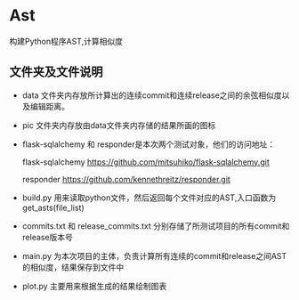 # Ast
构建Python程序AST,计算相似度
## 文件夹及文件说明
* data 文件夹内存放所计算出的连续commit和连续release之间的余弦相似度以及编辑距离。
* pic 文件夹内存放由data文件夹内存储的结果所画的图标
* flask-sqlalchemy 和 responder是本次两个测试对象，他们的访问地址：

    flask-sqlalchemy https://github.com/mitsuhiko/flask-sqlalchemy.git

    responder https://github.com/kennethreitz/responder.git
* build.py 用来读取python文件，然后返回每个文件对应的AST,入口函数为get_asts(file_list)
* commits.txt 和 release_commits.txt 分别存储了所测试项目的所有commit和release版本号
* main.py 为本次项目的主体，负责计算所有连续的commit和release之间AST的相似度，结果保存到文件中
* plot.py 主要用来根据生成的结果绘制图表
